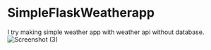 # SimpleFlaskWeatherapp
I try making simple weather app with weather api without database.
![Screenshot (3)](https://github.com/Gilgamesh968/SimpleFlaskWeatherapp/assets/79242876/d6df697d-90a2-4873-a927-84dc65663ff1)
